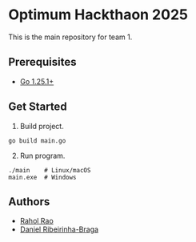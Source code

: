 # Optimum Hackthaon 2025

This is the main repository for team 1.

## Prerequisites

 - [Go 1.25.1+](https://go.dev/)

## Get Started

1. Build project.

```shell
go build main.go
```

2. Run program.

```shell
./main    # Linux/macOS
main.exe  # Windows
```

## Authors

- [Rahol Rao](https://github.com/RahulR30/)
- [Daniel Ribeirinha-Braga](https://github.com/DBragz)